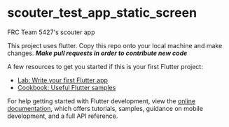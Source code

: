 # scouter_test_app_static_screen

FRC Team 5427's scouter app

This project uses flutter. Copy this repo onto your local machine and make changes. ***Make pull requests in order to contribute new code***

A few resources to get you started if this is your first Flutter project:

- [Lab: Write your first Flutter app](https://docs.flutter.dev/get-started/codelab)
- [Cookbook: Useful Flutter samples](https://docs.flutter.dev/cookbook)

For help getting started with Flutter development, view the
[online documentation](https://docs.flutter.dev/), which offers tutorials,
samples, guidance on mobile development, and a full API reference.
